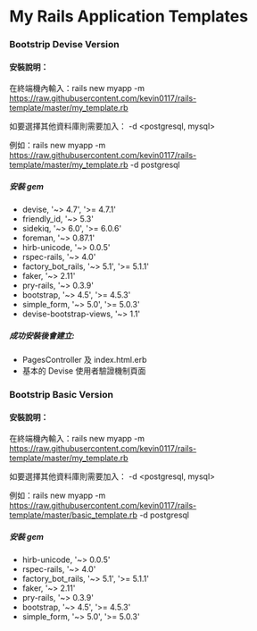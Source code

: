 # My Rails Application Templates

### Bootstrip Devise Version

#### 安裝說明：
在終端機內輸入：rails new myapp -m https://raw.githubusercontent.com/kevin0117/rails-template/master/my_template.rb

如要選擇其他資料庫則需要加入： -d <postgresql, mysql>

例如：rails new myapp -m https://raw.githubusercontent.com/kevin0117/rails-template/master/my_template.rb -d postgresql

##### 安裝 gem
  - devise, '~> 4.7', '>= 4.7.1'
  - friendly_id, '~> 5.3'
  - sidekiq, '~> 6.0', '>= 6.0.6'
  - foreman, '~> 0.87.1'
  - hirb-unicode, '~> 0.0.5'
  - rspec-rails, '~> 4.0'
  - factory_bot_rails, '~> 5.1', '>= 5.1.1'
  - faker, '~> 2.11'
  - pry-rails, '~> 0.3.9'
  - bootstrap, '~> 4.5', '>= 4.5.3'
  - simple_form, '~> 5.0', '>= 5.0.3'
  - devise-bootstrap-views, '~> 1.1'

##### 成功安裝後會建立:
- PagesController 及 index.html.erb
- 基本的 Devise 使用者驗證機制頁面



### Bootstrip Basic Version

#### 安裝說明：
在終端機內輸入：rails new myapp -m https://raw.githubusercontent.com/kevin0117/rails-template/master/my_template.rb

如要選擇其他資料庫則需要加入： -d <postgresql, mysql>

例如：rails new myapp -m https://raw.githubusercontent.com/kevin0117/rails-template/master/basic_template.rb -d postgresql

##### 安裝 gem
  - hirb-unicode, '~> 0.0.5'
  - rspec-rails, '~> 4.0'
  - factory_bot_rails, '~> 5.1', '>= 5.1.1'
  - faker, '~> 2.11'
  - pry-rails, '~> 0.3.9'
  - bootstrap, '~> 4.5', '>= 4.5.3'
  - simple_form, '~> 5.0', '>= 5.0.3'